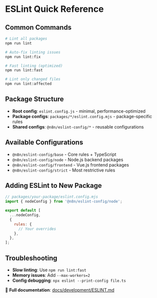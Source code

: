 # ESLint Quick Reference

## Common Commands

```bash
# Lint all packages
npm run lint

# Auto-fix linting issues
npm run lint:fix

# Fast linting (optimized)
npm run lint:fast

# Lint only changed files
npm run lint:affected
```

## Package Structure

- **Root config**: `eslint.config.js` - minimal, performance-optimized
- **Package configs**: `packages/*/eslint.config.mjs` - package-specific rules
- **Shared configs**: `@n8n/eslint-config/*` - reusable configurations

## Available Configurations

- `@n8n/eslint-config/base` - Core rules + TypeScript
- `@n8n/eslint-config/node` - Node.js backend packages
- `@n8n/eslint-config/frontend` - Vue.js frontend packages
- `@n8n/eslint-config/strict` - Most restrictive rules

## Adding ESLint to New Package

```javascript
// packages/your-package/eslint.config.mjs
import { nodeConfig } from '@n8n/eslint-config/node';

export default [
  ...nodeConfig,
  {
    rules: {
      // Your overrides
    },
  },
];
```

## Troubleshooting

- **Slow linting**: Use `npm run lint:fast`
- **Memory issues**: Add `--max-workers=2`
- **Config debugging**: `npx eslint --print-config file.ts`

📖 **Full documentation**: [docs/development/ESLINT.md](docs/development/ESLINT.md)